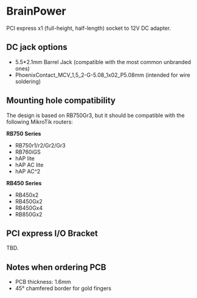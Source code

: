 # BrainPower

PCI express x1 (full-height, half-length) socket to 12V DC adapter.

## DC jack options

* 5.5*2.1mm Barrel Jack (compatible with the most common unbranded ones)
* PhoenixContact_MCV_1,5_2-G-5.08_1x02_P5.08mm (intended for wire soldering)

## Mounting hole compatibility

The design is based on RB750Gr3, but it should be compatible with the following MikroTik routers:

**RB750 Series**

* RB750r1/r2/Gr2/Gr3
* RB760iGS
* hAP lite
* hAP AC lite
* hAP AC^2

**RB450 Series**

* RB450x2
* RB450Gx2
* RB450Gx4
* RB850Gx2

## PCI express I/O Bracket

TBD.

## Notes when ordering PCB

* PCB thickness: 1.6mm
* 45° chamfered border for gold fingers
